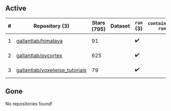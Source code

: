 ## Active
| # | Repository (3) | Stars (795) | Dataset | `run` (3) | `containers-run` | Last Modified |
| --- | --- | --- | --- | --- | --- | --- |
| 1 | [gallantlab/himalaya](https://github.com/gallantlab/himalaya) | 91 |  | :heavy_check_mark: |  | 2025-02-24 18:49:21+00:00 |
| 2 | [gallantlab/pycortex](https://github.com/gallantlab/pycortex) | 625 |  | :heavy_check_mark: |  | 2025-04-02 19:28:48+00:00 |
| 3 | [gallantlab/voxelwise_tutorials](https://github.com/gallantlab/voxelwise_tutorials) | 79 |  | :heavy_check_mark: |  | 2025-04-25 12:39:11+00:00 |

## Gone
No repositories found!

